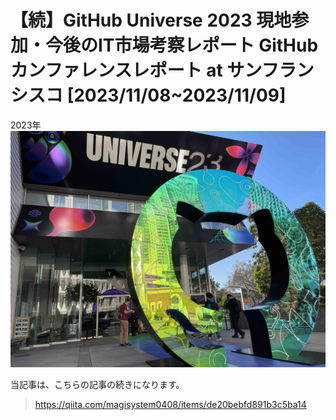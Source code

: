 # 【続】GitHub Universe 2023 現地参加・今後のIT市場考察レポート GitHub カンファレンスレポート at サンフランシスコ [2023/11/08~2023/11/09]

2023年
![universe](img/universe_front.jpg)


当記事は、こちらの記事の続きになります。
> https://qiita.com/magisystem0408/items/de20bebfd891b3c5ba14